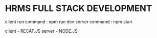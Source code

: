 # HRMS FULL STACK DEVELOPMENT

client run command : npm run dev
server command : npm start

client - RECAT.JS
server - NODE.JS
